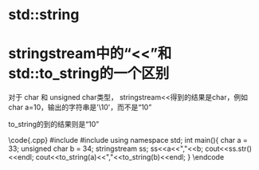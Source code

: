 # std::string


# stringstream中的“<<”和std::to_string的一个区别

对于 char 和 unsigned char类型， stringstream<<得到的结果是char，例如char a=10，输出的字符串是'\10'，而不是“10”
 
to_string的到的结果则是“10”

\code{.cpp}
#include <iostream>
#include <sstream>
using namespace std;
int main(){
char a = 33;
unsigned char b = 34;
stringstream ss;
ss<<a<<","<<b;
cout<<ss.str()<<endl;
cout<<to_string(a)<<","<<to_string(b)<<endl;
}
\endcode